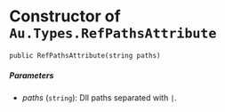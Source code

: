 # Constructor of `Au.Types.RefPathsAttribute`

```
public RefPathsAttribute(string paths)
```

##### Parameters

- *paths*  (`string`):
    Dll paths separated with `|`.